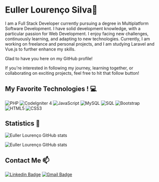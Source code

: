 # Euller Lourenço Silva🚀

I am a Full Stack Developer currently pursuing a degree in Multiplatform Software Development. I have solid development knowledge, with a particular passion for Web Development. I enjoy facing new challenges, continuously learning, and adapting to new technologies. Currently, I am working on freelance and personal projects, and I am studying Laravel and Vue.js to further enhance my skills.

Glad to have you here on my GitHub profile! 

If you're interested in following my journey, learning together, or collaborating on exciting projects, feel free to hit that follow button!

## My Favorite Technologies ! 💻

![PHP](https://img.shields.io/badge/-PHP-777BB4?logo=php&logoColor=white&style=flat-square) ![CodeIgniter 4](https://img.shields.io/badge/-CodeIgniter%204-EF4223?logo=codeigniter&logoColor=white&style=flat-square) ![JavaScript](https://img.shields.io/badge/-JavaScript-F7DF1E?logo=javascript&logoColor=black&style=flat-square) ![MySQL](https://img.shields.io/badge/-MySQL-4479A1?logo=mysql&logoColor=white&style=flat-square) ![SQL](https://img.shields.io/badge/-SQL-4479A1?logo=database&logoColor=white&style=flat-square)
![Bootstrap](https://img.shields.io/badge/-Bootstrap5-7952B3?logo=bootstrap&logoColor=white&style=flat-square) ![HTML5](https://img.shields.io/badge/-HTML5-E34F26?logo=html5&logoColor=white&style=flat-square) ![CSS3](https://img.shields.io/badge/-CSS3-1572B6?logo=css3&logoColor=white&style=flat-square)

## Statistics 🚀

![Euller Lourenço GitHub stats](https://github-readme-stats.vercel.app/api/top-langs/?username=els2003&layout=compact&theme=highcontrast)

![Euller Lourenço GitHub stats](https://github-readme-stats.vercel.app/api?username=els2003&show_icons=true&theme=highcontrast)

## Contact Me 📫

[![Linkedin Badge](https://img.shields.io/badge/-LinkedIn-blue?style=flat-square&logo=Linkedin&logoColor=white&link=https://www.linkedin.com/in/euller-louren%C3%A7o/)](https://www.linkedin.com/in/eullerlourenco/)
[![Gmail Badge](https://img.shields.io/badge/-Gmail-c14438?style=flat-square&logo=Gmail&logoColor=white&link=mailto:euller.lourenco@gmail.com)](mailto:euller.lourenco.silva@gmail.com)
